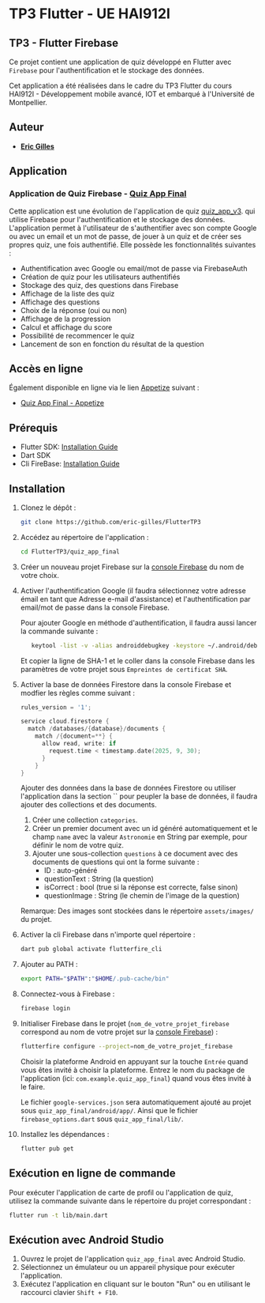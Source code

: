 # TP3 Flutter - UE HAI912I
## TP3 - Flutter Firebase

Ce projet contient une application de quiz développé en Flutter avec `Firebase` pour l'authentification et le stockage des données.

Cet application a été réalisées dans le cadre du TP3 Flutter du cours HAI912I - Développement mobile avancé, IOT et embarqué à l'Université de Montpellier.

## Auteur
- **[Eric Gilles](https://github.com/eric-gilles)**

## Application

### Application de Quiz Firebase - [Quiz App Final](https://github.com/eric-gilles/FlutterTP3/tree/main/quiz_app_final)

Cette application est une évolution de l'application de quiz [quiz_app_v3](https://github.com/eric-gilles/FlutterTP2/tree/main/quiz_app_v3).
qui utilise Firebase pour l'authentification et le stockage des données.
L'application permet à l'utilisateur de s'authentifier avec son compte Google ou avec un email et un mot de passe, de jouer à un quiz et de créer ses propres quiz, une fois authentifié.
Elle possède les fonctionnalités suivantes :
- Authentification avec Google ou email/mot de passe via FirebaseAuth
- Création de quiz pour les utilisateurs authentifiés
- Stockage des quiz, des questions dans Firebase
- Affichage de la liste des quiz
- Affichage des questions
- Choix de la réponse (oui ou non)
- Affichage de la progression
- Calcul et affichage du score
- Possibilité de recommencer le quiz
- Lancement de son en fonction du résultat de la question


## Accès en ligne

Également disponible en ligne via le lien [Appetize](https://appetize.io/) suivant :
- [Quiz App Final - Appetize](https://appetize.io/app/b_f5sploky6t4hopquotvkipuyxq)


## Prérequis

- Flutter SDK: [Installation Guide](https://flutter.dev/docs/get-started/install)
- Dart SDK
- Cli FireBase: [Installation Guide](https://firebase.google.com/docs/cli?hl=fr&authuser=0#install_the_firebase_cli)

## Installation

1. Clonez le dépôt :
    ```bash
    git clone https://github.com/eric-gilles/FlutterTP3
    ```
2. Accédez au répertoire de l'application :
    ```bash
    cd FlutterTP3/quiz_app_final
    ```
3. Créer un nouveau projet Firebase sur la [console Firebase](https://console.firebase.google.com/project/) du nom de votre choix.
4. Activer l'authentification Google (il faudra sélectionnez votre adresse émail en tant que Adresse e-mail d'assistance) et l'authentification par email/mot de passe dans la console Firebase.

   Pour ajouter Google en méthode d'authentification, il faudra aussi lancer la commande suivante :
   ```bash
      keytool -list -v -alias androiddebugkey -keystore ~/.android/debug.keystore
    ```
   Et copier la ligne de SHA-1 et le coller dans la console Firebase dans les paramètres de votre projet sous `Empreintes de certificat SHA`.

5. Activer la base de données Firestore dans la console Firebase et modfier les règles comme suivant :
   ```c
   rules_version = '1';
   
   service cloud.firestore {
     match /databases/{database}/documents {
       match /{document=**} {
         allow read, write: if
           request.time < timestamp.date(2025, 9, 30);
         }
       }
   }
   ```
    Ajouter des données dans la base de données Firestore ou utiliser l'application dans la section `` pour peupler la base de données, il faudra ajouter des collections et des documents.
   1. Créer une collection `categories`.  
   2. Créer un premier document avec un id généré automatiquement et le champ `name` avec la valeur `Astronomie` en String par exemple, pour définir le nom de votre quiz.  
   3. Ajouter une sous-collection `questions` à ce document avec des documents de questions qui ont la forme suivante :
      - ID : auto-généré
      - questionText : String (la question)
      - isCorrect : bool (true si la réponse est correcte, false sinon)
      - questionImage : String (le chemin de l'image de la question)  
   
   Remarque: Des images sont stockées dans le répertoire `assets/images/` du projet.
6. Activer la cli Firebase dans n'importe quel répertoire :
    ```bash
    dart pub global activate flutterfire_cli
    ```
7. Ajouter au PATH :
    ```bash
    export PATH="$PATH":"$HOME/.pub-cache/bin"
    ```
8. Connectez-vous à Firebase :
    ```bash
    firebase login
    ```
9. Initialiser Firebase dans le projet (`nom_de_votre_projet_firebase` correspond au nom de votre projet sur la [console Firebase](https://console.firebase.google.com/project/)) :
    ```bash
    flutterfire configure --project=nom_de_votre_projet_firebase
    ```
   Choisir la plateforme Android en appuyant sur la touche `Entrée` quand vous êtes invité à choisir la plateforme.
   Entrez le nom du package de l'application (ici: `com.example.quiz_app_final`) quand vous êtes invité à le faire.  

   Le fichier `google-services.json` sera automatiquement ajouté au projet sous `quiz_app_final/android/app/`.
   Ainsi que le fichier `firebase_options.dart` sous `quiz_app_final/lib/`.
10. Installez les dépendances :
     ```bash
     flutter pub get
     ```

## Exécution en ligne de commande

Pour exécuter l'application de carte de profil ou l'application de quiz, utilisez la commande suivante dans le répertoire du projet correspondant :

```bash
flutter run -t lib/main.dart
```

## Exécution avec Android Studio

1. Ouvrez le projet de l'application `quiz_app_final` avec Android Studio.
2. Sélectionnez un émulateur ou un appareil physique pour exécuter l'application.
3. Exécutez l'application en cliquant sur le bouton "Run" ou en utilisant le raccourci clavier `Shift + F10`.
